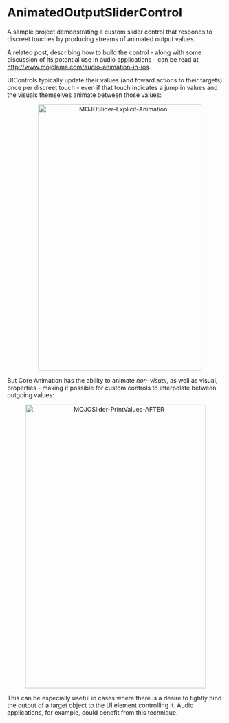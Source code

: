 # AnimatedOutputSliderControl
A sample project demonstrating a custom slider control that responds to discreet touches by producing streams of animated output values.

A related post, describing how to build the control - along with some discussion of its potential use in audio applications - can be read at http://www.mojolama.com/audio-animation-in-ios.

UIControls typically update their values (and foward actions to their targets) once per discreet touch - even if that touch indicates a jump in values and the visuals themselves animate between those values:

<div style="text-align:center; margin-left:20px;"><img src="http://www.mojolama.com/wp-content/uploads/2015/08/MOJOSlider-PrintValues-BEFORE.gif" alt="MOJOSlider-Explicit-Animation" width="380" height="620" class="aligncenter size-full wp-image-3639" /></div>

But Core Animation has the ability to animate *non-visual*, as well as visual, properties - making it possible for custom controls to interpolate between outgoing values:

<div style="text-align:center"><img src="http://www.mojolama.com/wp-content/uploads/2015/08/MOJOSlider-PrintValues-AFTER.gif" alt="MOJOSlider-PrintValues-AFTER" width="420" height="660" class="aligncenter size-full wp-image-3641" /></div>

This can be especially useful in cases where there is a desire to tightly bind the output of a target object to the UI element controlling it. Audio applications, for example, could benefit from this technique.

